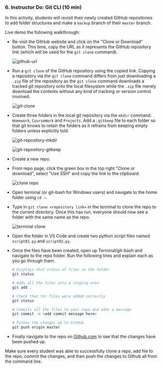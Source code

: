 ### 6. Instructor Do: Git CLI (10 min)

In this activity, students will revisit their newly created GitHub repositories to add folder structures and make a `backup` branch of their `master` branch.  

Live demo the following walkthrough:

* Re-visit the GitHub website and click on the "Clone or Download" button. This time, copy the URL as it represents the GitHub repository link (which will be used for the `git clone` command).

  ![github-url](Images/github-url.png)

* Run a `git clone` of the GitHub repository using the copied link. Copying a repository via the `git clone` command differs from just downloading a `.zip` file of the repository as the `git clone` command downloads a tracked git repository onto the local filesystem while the `.zip` file merely download the contents without any kind of tracking or version control involved.

  ![git-clone](Images/git-clone.png)

* Create three folders in the local git repository via the `mkdir` command: `Homework`, `CourseWork` and `Projects`. Add a `.gitkeep` file to each folder so that git knows to retain the folders as it refrains from keeping empty folders unless explicitly told.

  ![git-repository-mkdir](Images/git-repository-mkdir.png)

  ![git-repository-gitkeep](Images/git-repository-gitkeep.png)

* Create a new repo.

* From repo page, click the green box in the top right "Clone or download", select "Use SSH" and copy the link to the clipboard.

  ![clone repo](Images/GitClone.gif)

* Open terminal (or git-bash for Windows users) and navigate to the home folder using `cd ~`.

* Type in `git clone <repository link>` in the terminal to clone the repo to the current directory. Once this has run, everyone should now see a folder with the same name as the repo.

    ![terminal clone](Images/GitClone_command.png)

* Open the folder in VS Code and create two python script files named `script01.py` and `script02.py`.

* Once the files have been created, open up Terminal/git-bash and navigate to the repo folder. Run the following lines and explain each as you go through them.

  ```bash
  # Displays that status of files in the folder
  git status

  # Adds all the files into a staging area
  git add .

  # Check that thr files were added correctly
  git status

  # Commits all the files to your repo and adds a message
  git commit -m <add commit message here>

  # Pushes the changes up to GitHub
  git push origin master
  ```

* Finally navigate to the repo on [Github.com](https://github.com/) to see that the changes have been pushed up.

Make sure every student was able to successfully clone a repo, add file to the repo, commit the changes, and then push the changes to Github all from the command line.

